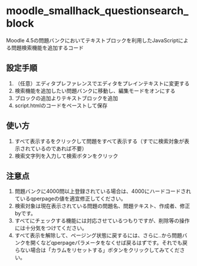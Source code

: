 # moodle_smallhack_questionsearch_block
Moodle 4.5の問題バンクにおいてテキストブロックを利用したJavaScriptによる問題検索機能を追加するコード

## 設定手順
1. （任意）エディタプレファレンスでエディタをプレインテキストに変更する 
2. 検索機能を追加したい問題バンクに移動し、編集モードをオンにする
3. ブロックの追加よりテキストブロックを追加
4. script.htmlのコードをペーストして保存

## 使い方
1. すべて表示するをクリックして問題をすべて表示する（すでに検索対象が表示されているのであれば不要）
2. 検索文字列を入力して検索ボタンをクリック

## 注意点
1. 問題バンクに4000問以上登録されている場合は、4000にハードコードされているqperpageの値を適宜修正してください。
2. 検索対象は現在表示されている問題の問題名、問題テキスト、作成者、修正 byです。
3. すべてにチェックする機能には対応させているつもりですが、削除等の操作には十分気をつけてください。
4. すべて表示を解除して、ページング状態に戻するには、さらに..から問題バンクを開くなどqperpageパラメータをなくせば戻るはずです。それでも戻らない場合は「カラムをリセットする」ボタンをクリックしてみてください。
